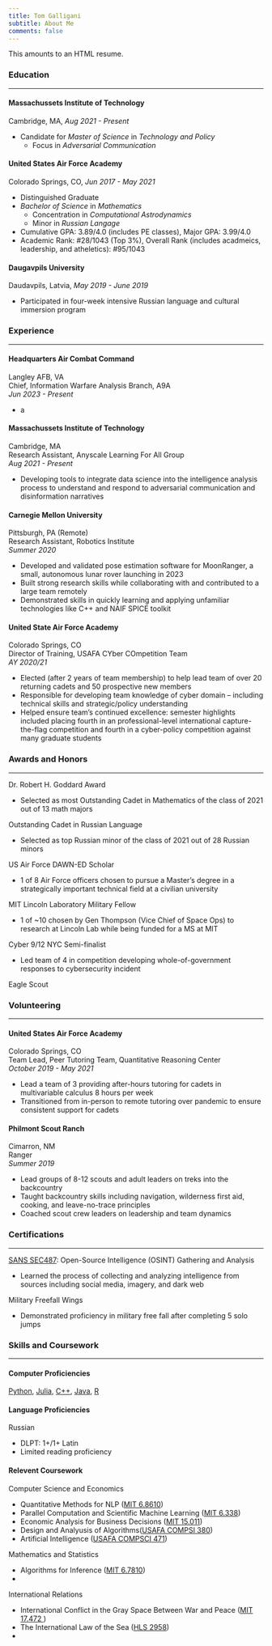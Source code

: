 ```yaml
---
title: Tom Galligani
subtitle: About Me
comments: false
---
```


This amounts to an HTML resume.

### Education
---
#### Massachussets Institute of Technology
Cambridge, MA, *Aug 2021 - Present*
- Candidate for *Master of Science* in *Technology and Policy*
    - Focus in *Adversarial Communication*

#### United States Air Force Academy
Colorado Springs, CO, *Jun 2017 - May 2021*
- Distinguished Graduate
- *Bachelor of Science* in *Mathematics* 
    - Concentration in *Computational Astrodynamics*
    - Minor in *Russian Langage*
- Cumulative GPA: 3.89/4.0 (includes PE classes), Major GPA: 3.99/4.0
- Academic Rank: #28/1043 (Top 3%), Overall Rank (includes acadmeics, leadership, and atheletics): #95/1043

#### Daugavpils University
Daudavpils, Latvia, *May 2019 - June 2019*
- Participated in four-week intensive Russian language and cultural immersion program

### Experience
---
#### Headquarters Air Combat Command
Langley AFB, VA\
Chief, Information Warfare Analysis Branch, A9A\
*Jun 2023 - Present*
- a

#### Massachussets Institute of Technology
Cambridge, MA\
Research Assistant, Anyscale Learning For All Group\
*Aug 2021 - Present*
- Developing tools to integrate data science into the intelligence analysis process to understand and respond to adversarial communication and disinformation narratives

#### Carnegie Mellon University
Pittsburgh, PA (Remote)\
Research Assistant, Robotics Institute\
*Summer 2020*
- Developed and validated pose estimation software for MoonRanger, a small, autonomous lunar rover launching in 2023
- Built strong research skills while collaborating with and contributed to a large team remotely
- Demonstrated skills in quickly learning and applying unfamiliar technologies like C++ and NAIF SPICE toolkit

#### United State Air Force Academy
Colorado Springs, CO\
Director of Training, USAFA CYber COmpetition Team\
*AY 2020/21*
- Elected (after 2 years of team membership) to help lead team of over 20 returning cadets and 50 prospective new members
- Responsible for developing team knowledge of cyber domain – including technical skills and strategic/policy understanding
- Helped ensure team’s continued excellence: semester highlights included placing fourth in an professional-level international capture-the-flag competition and fourth in a cyber-policy competition against many graduate students

### Awards and Honors
---
Dr. Robert H. Goddard Award
- Selected as most Outstanding Cadet in Mathematics of the class of 2021 out of 13 math majors

Outstanding Cadet in Russian Language
- Selected as top Russian minor of the class of 2021 out of 28 Russian minors

US Air Force DAWN-ED Scholar
- 1 of 8 Air Force officers chosen to pursue a Master’s degree in a strategically important technical field at a civilian university

MIT Lincoln Laboratory Military Fellow
- 1 of ~10 chosen by Gen Thompson (Vice Chief of Space Ops) to research at Lincoln Lab while being funded for a MS at MIT

Cyber 9/12 NYC Semi-finalist
- Led team of 4 in competition developing whole-of-government responses to cybersecurity incident

Eagle Scout

### Volunteering
---
#### United States Air Force Academy
Colorado Springs, CO\
Team Lead, Peer Tutoring Team, Quantitative Reasoning Center\
*October 2019 - May 2021*
- Lead a team of 3 providing after-hours tutoring for cadets in multivariable calculus 8 hours per week
- Transitioned from in-person to remote tutoring over pandemic to ensure consistent support for cadets

#### Philmont Scout Ranch
Cimarron, NM\
Ranger\
*Summer 2019*
- Lead groups of 8-12 scouts and adult leaders on treks into the backcountry
- Taught backcountry skills including navigation, wilderness first aid, cooking, and leave-no-trace principles
- Coached scout crew leaders on leadership and team dynamics


### Certifications
---
[SANS SEC487](https://drive.google.com/file/d/1cGNldnVdCYylpl3D-DdTk9UWjZgWqGfN/view?usp=sharing): Open-Source Intelligence (OSINT) Gathering and Analysis
- Learned the process of collecting and analyzing intelligence from sources including social media, imagery, and dark web

Military Freefall Wings
- Demonstrated proficiency in military free fall after completing 5 solo jumps

### Skills and Coursework
---
#### Computer Proficiencies
[Python](https://github.com/swimyoda/russkipropagandascanner), [Julia](https://github.com/swimyoda/juliOPTICS), [C++](https://github.com/swimyoda/sunsensor_pose_estimation), [Java](https://github.com/swimyoda/basicApp), [R]()

#### Language Proficiencies
Russian
- DLPT: 1+/1+
Latin
- Limited reading proficiency

#### Relevent Coursework

Computer Science and Economics
- Quantitative Methods for NLP ([MIT 6.8610](https://mit-6861.github.io/))
- Parallel Computation and Scientific Machine Learning ([MIT 6.338](https://github.com/mitmath/18337))
- Economic Analysis for Business Decisions ([MIT 15.011](https://ocw.mit.edu/courses/15-010-economic-analysis-for-business-decisions-fall-2004/))
- Design and Analyusis of Algorithms([USAFA COMPSI 380]())
- Artificial Intelligence ([USAFA COMPSCI 471]())

Mathematics and Statistics
- Algorithms for Inference ([MIT 6.7810](http://student.mit.edu/catalog/m6c.html#6.7810))
- 

International Relations
- International Conflict in the Gray Space Between War and Peace ([MIT 17.472 ](http://student.mit.edu/catalog/m17b.html#17.472))
- The International Law of the Sea ([HLS 2958](https://hls.harvard.edu/courses/the-international-law-of-the-sea/))
- 
